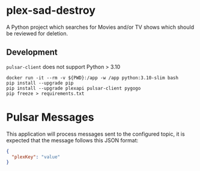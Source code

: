 # plex-sad-destroy
A Python project which searches for Movies and/or TV shows which should be reviewed for deletion.

## Development

`pulsar-client` does not support Python > 3.10

```shell
docker run -it --rm -v ${PWD}:/app -w /app python:3.10-slim bash
pip install --upgrade pip
pip install --upgrade plexapi pulsar-client pygogo 
pip freeze > requirements.txt
```

# Pulsar Messages

This application will process messages sent to the configured topic, it is expected that the message follows this JSON
format:

```json
{
  "plexKey": "value"
}
```
